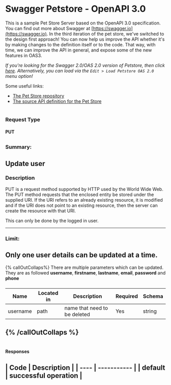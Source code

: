 # Swagger Petstore - OpenAPI 3.0
This is a sample Pet Store Server based on the OpenAPI 3.0 specification.  You can find out more about
Swagger at [https://swagger.io](https://swagger.io). In the third iteration of the pet store, we've switched to the design first approach!
You can now help us improve the API whether it's by making changes to the definition itself or to the code.
That way, with time, we can improve the API in general, and expose some of the new features in OAS3.

_If you're looking for the Swagger 2.0/OAS 2.0 version of Petstore, then click [here](https://editor.swagger.io/?url=https://petstore.swagger.io/v2/swagger.yaml). Alternatively, you can load via the `Edit > Load Petstore OAS 2.0` menu option!_

Some useful links:
- [The Pet Store repository](https://github.com/swagger-api/swagger-petstore)
- [The source API definition for the Pet Store](https://github.com/swagger-api/swagger-petstore/blob/master/src/main/resources/openapi.yaml)

#

### Request Type
#### PUT 
##
### Summary:
Update user
---
### **Description**
PUT is a request method supported by HTTP used by the World Wide Web. The PUT method requests that the enclosed entity be stored under the supplied URI. If the URI refers to an already existing resource, it is modified and if the URI does not point to an existing resource, then the server can create the resource with that URI. 

This can only be done by the logged in user.
 
 ---
### Limit:
Only one user details can be updated at a time.
---



  {% callOutCollaps%}
There are multiple parameters which can be updated. They are as followed
**username**, **firstname**, **lastname**, **email**, **password** and **phone**

#####
| Name | Located in | Description | Required | Schema |
| ---- | ---------- | ----------- | -------- | ---- |
| username | path | name that need to be deleted | Yes | string |
 {% /callOutCollaps %}
---
#
#### Responses
​
| Code | Description |
| ---- | ----------- |
| default | successful operation |
---
